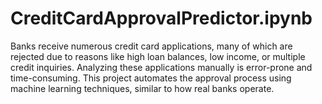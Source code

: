 # CreditCardApprovalPredictor.ipynb
Banks receive numerous credit card applications, many of which are rejected due to reasons like high loan balances, low income, or multiple credit inquiries. Analyzing these applications manually is error-prone and time-consuming. This project automates the approval process using machine learning techniques, similar to how real banks operate.
